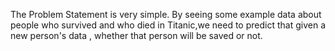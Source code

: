 The Problem Statement is very simple. By seeing some example data about people who survived and who died in Titanic,we need to predict that given a new person's data , whether that person will be saved or not.
